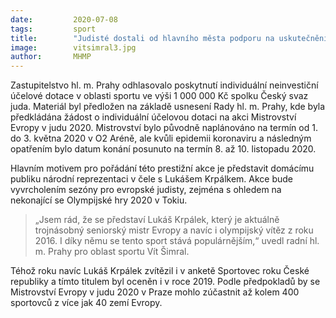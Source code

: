 ```yaml
---
date:         2020-07-08
tags:         sport
title:        "Judisté dostali od hlavního města podporu na uskutečnění Mistrovství Evropy v judu 2020"
image: 	      vitsimral3.jpg
author:       MHMP
---
```


Zastupitelstvo hl. m. Prahy odhlasovalo poskytnutí individuální neinvestiční účelové dotace v oblasti sportu ve výši 1 000 000 Kč spolku Český svaz juda. Materiál byl předložen na základě usnesení Rady hl. m. Prahy, kde byla předkládána žádost o individuální účelovou dotaci na akci Mistrovství Evropy v judu 2020. Mistrovství bylo původně naplánováno na termín od 1. do 3. května 2020 v O2 Aréně, ale kvůli epidemii koronaviru a následným opatřením bylo datum konání posunuto na termín 8. až 10. listopadu 2020.

Hlavním motivem pro pořádání této prestižní akce je představit domácímu publiku národní reprezentaci v čele s Lukášem Krpálkem. Akce bude vyvrcholením sezóny pro evropské judisty, zejména s ohledem na nekonající se Olympijské hry 2020 v Tokiu.

> „Jsem rád, že se představí Lukáš Krpálek, který je aktuálně trojnásobný seniorský mistr Evropy a navíc i olympijský vítěz z roku 2016. I díky němu se tento sport stává populárnějším,“ uvedl radní hl. m. Prahy pro oblast sportu Vít Šimral. 

Téhož roku navíc Lukáš Krpálek zvítězil i v anketě Sportovec roku České republiky a tímto titulem byl oceněn i v roce 2019. Podle předpokladů by se Mistrovství Evropy v judu 2020 v Praze mohlo zúčastnit až kolem 400 sportovců z více jak 40 zemí Evropy.
